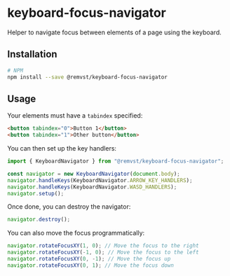 # keyboard-focus-navigator

Helper to navigate focus between elements of a page using the keyboard.

## Installation

```sh
# NPM
npm install --save @remvst/keyboard-focus-navigator
```

## Usage

Your elements must have a `tabindex` specified:

```html
<button tabindex="0">Button 1</button>
<button tabindex="1">Other button</button>
```

You can then set up the key handlers:

```typescript
import { KeyboardNavigator } from "@remvst/keyboard-focus-navigator";

const navigator = new KeyboardNavigator(document.body);
navigator.handleKeys(KeyboardNavigator.ARROW_KEY_HANDLERS);
navigator.handleKeys(KeyboardNavigator.WASD_HANDLERS);
navigator.setup();
```

Once done, you can destroy the navigator:

```typescript
navigator.destroy();
```

You can also move the focus programmatically:

```typescript
navigator.rotateFocusXY(1, 0); // Move the focus to the right
navigator.rotateFocusXY(-1, 0); // Move the focus to the left
navigator.rotateFocusXY(0, -1); // Move the focus up
navigator.rotateFocusXY(0, 1); // Move the focus down
```
